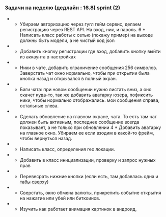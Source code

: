 ### Задачи на неделю (дедлайн : 16.8) sprint (2)

+  * Убираем авторизацию через гугл гейм сервис, делаем регистрацию через REST API. На вход, ник, и пароль.
6 * Написать класс работы с сетью (покажу пример) на выходе должны быть модели, а не чистый код json
+  * Добавить кнопку регистрации где вход, добавить кнопку выйти из аккаунта в настройках
+  * Ники в чате, добавить ограничение сообщения 256 символов. Заверстать чат окно нормально, чтобы при открытии была кнопка назад и открывался в полный экран.
+  * Баги чата: при новом сообщении нужно листать вниз, а оно скачет куда-то, так же добавить аватарку юзера, пофиксить ники, чтобы нормально отображались. мои сообщения справа, остальные слева.
+  * Сделать обновление на главном экране, чата. То есть там чат должен быть активным, последнее сообщение всегда показывает, а не только при обновлении
4 * Добавить аватарку на главное окно. Убираем ее если взодим в какой-то фрейм, чтобы вернуться назад.
+  * Написать класс, определения гео локации.
+  * Добавить в класс инициализации, проверку и запрос нужных прав
+  * Перевесрать нижние кнопки (если есть, там добавлась одна и табы сверху)
+  * Сверстать, окно обмена валюты, прикрепить событие открытия на нажатие или убей или биткоинов.
+  * Изучить как работает анимация картинок в андроид,